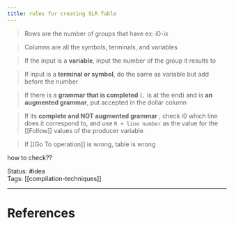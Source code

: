 ```yaml
---
title: rules for creating SLR Table
---
```

> Rows are the number of groups that have ex:  i0-ix

> Columns are all the symbols, terminals, and variables  

> If the input is a **variable**, input the number of the group it results to 

> If input is a **terminal or symbol**, do the same as variable but add ` ` before the number

> If there is a **grammar that is completed** (`.` is at the end) and is **an augmented grammar**, put accepted in the dollar column   

> If its **complete and NOT augmented grammar** , check i0 which line does it correspond to, and use `R + line number` as the value for the [[Follow]] values of the producer variable 

> If [[Go To operation]] is wrong, table is wrong

how to check?? 

Status: #idea  
Tags: [[compilation-techniques]]  

---
# References

